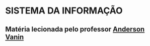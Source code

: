 # SISTEMA DA INFORMAÇÃO
## Matéria lecionada pelo professor [Anderson Vanin](https://github.com/ProfAndersonVanin)
